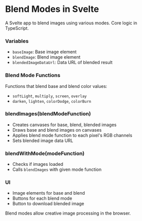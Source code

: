 # Blend Modes in Svelte 

A Svelte app to blend images using various modes. Core logic in TypeScript.

### Variables

- `baseImage`: Base image element
- `blendImage`: Blend image element  
- `blendedImageDataUrl`: Data URL of blended result

### Blend Mode Functions

Functions that blend base and blend color values:

- `softLight`, `multiply`, `screen`, `overlay`
- `darken`, `lighten`, `colorDodge`, `colorBurn`

### blendImages(blendModeFunction)

- Creates canvases for base, blend, blended images
- Draws base and blend images on canvases
- Applies blend mode function to each pixel's RGB channels
- Sets blended image data URL

### blendWithMode(modeFunction)  

- Checks if images loaded
- Calls `blendImages` with given mode function

### UI

- Image elements for base and blend
- Buttons for each blend mode
- Button to download blended image

Blend modes allow creative image processing in the browser.